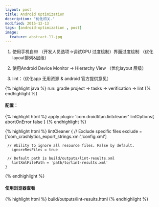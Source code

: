 ```yaml
---
layout: post
title: Android Optimization
description: "优化相关."
modified: 2015-12-13
tags: [android-optimization , post]
image:
  feature: abstract-11.jpg
---
```


1. 使用手机自带 （开发人员选项->调试GPU 过度绘制）界面过度绘制 （优化layout排列&层级）

2. 使用Android Device Monitor -> Hierarchy View （优化layout 层级）

3. lint：（优化app 无用资源 & android 官方提供意见）

{% highlight java %}
    run:
        gradle project -> tasks -> verification -> lint
{% endhighlight %}

#### 配置：

{% highlight html %}
    apply plugin: 'com.droidtitan.lintcleaner'
    lintOptions{
        abortOnError false
    }
{% endhighlight %}

{% highlight html %}
    lintCleaner {
     // Exclude specific files
      exclude = ['com_crashlytics_export_strings.xml','config.xml']

     // Ability to ignore all resource files. False by default.
       ignoreResFiles = true

     // Default path is build/outputs/lint-results.xml
       lintXmlFilePath = 'path/to/lint-results.xml'
    }
{% endhighlight %}

#### 使用浏览器查看

{% highlight html %}
    build/outputs/lint-results.html
{% endhighlight %}


